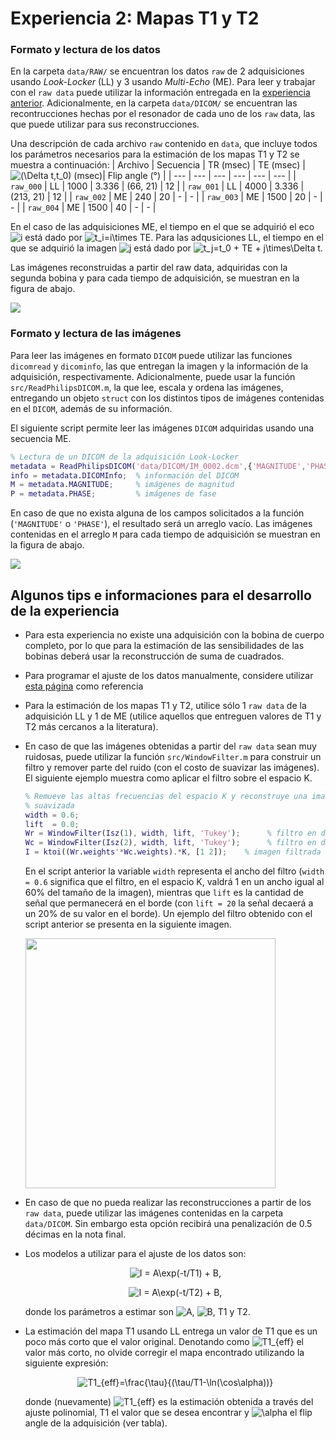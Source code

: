 # Experiencia 2: Mapas T1 y T2
### Formato y lectura de los datos
En la carpeta ```data/RAW/``` se encuentran los datos ```raw``` de 2 adquisiciones usando *Look-Locker* (LL) y 3 usando *Multi-Echo* (ME). Para leer y trabajar con el ```raw data``` puede utilizar la información entregada en la [experiencia anterior](https://github.com/hmella/IEE3773/blob/master/Experiencia%201:%20Reconstruccion/README.md). Adicionalmente, en la carpeta ```data/DICOM/``` se encuentran las recontrucciones hechas por el resonador de cada uno de los ```raw``` data, las que puede utilizar para sus reconstrucciones.

Una descripción de cada archivo ```raw``` contenido en ```data```, que incluye todos los parámetros necesarios para la estimación de los mapas T1 y T2 se muestra a continuación:
| Archivo | Secuencia | TR (msec) | TE (msec) | <img src="https://latex.codecogs.com/svg.latex?(\Delta&space;t,t_0)" title="(\Delta t,t_0)" /> (msec)| Flip angle (°) |
| --- | --- | --- | --- | --- | --- |
| ```raw_000``` | LL | 1000 | 3.336 | (66, 21) | 12 |
| ```raw_001``` | LL | 4000 | 3.336 | (213, 21) | 12 |
| ```raw_002``` | ME | 240 | 20 | - | - |
| ```raw_003``` | ME | 1500 | 20 | - | - |
| ```raw_004``` | ME | 1500 | 40 | - | - |

En el caso de las adquisiciones ME, el tiempo en el que se adquirió el eco <img src="https://latex.codecogs.com/svg.latex?i" title="i" /> está dado por <img src="https://latex.codecogs.com/svg.latex?t_i=i\times&space;TE" title="t_i=i\times TE" />. Para las adqusiciones LL, el tiempo en el que se adquirió la imagen <img src="https://latex.codecogs.com/svg.latex?j" title="j" /> está dado por <img src="https://latex.codecogs.com/svg.latex?t_j=t_0&space;&plus;&space;TE&space;&plus;&space;j\times\Delta&space;t" title="t_j=t_0 + TE + j\times\Delta t" />.

Las imágenes reconstruidas a partir del raw data, adquiridas con la segunda bobina y para cada tiempo de adquisición, se muestran en la figura de abajo.

![](https://github.com/hmella/IEE3773_2-2021/blob/master/images/exp_2a.png?raw=true)

### Formato y lectura de las imágenes
Para leer las imágenes en formato ```DICOM``` puede utilizar las funciones ```dicomread``` y ```dicominfo```, las que entregan la imagen y la información de la adquisición, respectivamente. Adicionalmente, puede usar la función ```src/ReadPhilipsDICOM.m```, la que lee, escala y ordena las imágenes, entregando un objeto ```struct``` con los distintos tipos de imágenes contenidas en el ```DICOM```, además de su información.

El siguiente script permite leer las imágenes ```DICOM``` adquiridas usando una secuencia ME.
```matlab
% Lectura de un DICOM de la adquisición Look-Locker
metadata = ReadPhilipsDICOM('data/DICOM/IM_0002.dcm',{'MAGNITUDE','PHASE'});
info = metadata.DICOMInfo;  % información del DICOM
M = metadata.MAGNITUDE;     % imágenes de magnitud
P = metadata.PHASE;         % imágenes de fase
```
En caso de que no exista alguna de los campos solicitados a la función (```'MAGNITUDE'``` o ```'PHASE'```), el resultado será un arreglo vacío. Las imágenes contenidas en el arreglo ```M``` para cada tiempo de adquisición se muestran en la figura de abajo.

![](https://github.com/hmella/IEE3773_2-2021/blob/master/images/exp_2b.png?raw=true)

## Algunos tips e informaciones para el desarrollo de la experiencia
* Para esta experiencia no existe una adquisición con la bobina de cuerpo completo, por lo que para la estimación de las sensibilidades de las bobinas deberá usar la reconstrucción de suma de cuadrados.
* Para programar el ajuste de los datos manualmente, considere utilizar [esta página](https://la.mathworks.com/matlabcentral/answers/281886-how-to-use-least-square-fit-in-matlab-to-find-coefficients-of-a-function) como referencia
* Para la estimación de los mapas T1 y T2, utilice sólo 1 ```raw data``` de la adquisición LL y 1 de ME (utilice aquellos que entreguen valores de T1 y T2 más cercanos a la literatura).
* En caso de que las imágenes obtenidas a partir del ```raw data``` sean muy ruidosas, puede utilizar la función ```src/WindowFilter.m``` para construir un filtro y remover parte del ruido (con el costo de suavizar las imágenes).
  El siguiente ejemplo muestra como aplicar el filtro sobre el espacio K. 
  ```matlab
  % Remueve las altas frecuencias del espacio K y reconstruye una imagen
  % suavizada
  width = 0.6;
  lift  = 0.0;
  Wr = WindowFilter(Isz(1), width, lift, 'Tukey');      % filtro en dimension de lectura
  Wc = WindowFilter(Isz(2), width, lift, 'Tukey');      % filtro en dimension de fase
  I = ktoi((Wr.weights'*Wc.weights).*K, [1 2]);    % imagen filtrada
  ``` 
  En el script anterior la variable ```width``` representa el ancho del filtro (```width = 0.6``` significa que el filtro, en el espacio K, valdrá 1 en un ancho igual al 60% del tamaño de la imagen), mientras que ```lift``` es la cantidad de señal que permanecerá en el borde (con ```lift = 20``` la señal decaerá a un 20% de su valor en el borde).  Un ejemplo del filtro obtenido con el script anterior se presenta en la siguiente imagen.

  <img src="https://github.com/hmella/IEE3773_2-2021/blob/master/images/exp_2c.png?raw=true" width="400" height="400">

* En caso de que no pueda realizar las reconstrucciones a partir de los ```raw data```, puede utilizar las imágenes contenidas en la carpeta ```data/DICOM```. Sin embargo esta opción recibirá una penalización de 0.5 décimas en la nota final.
* Los modelos a utilizar para el ajuste de los datos son:
    <p style="text-align: center;">
    <img src="https://latex.codecogs.com/svg.latex?I&space;=&space;A\exp(-t/T1)&space;&plus;&space;B" title="I = A\exp(-t/T1) + B" />,
    </p>
    <p style="text-align: center;">
    <img src="https://latex.codecogs.com/svg.latex?I&space;=&space;A\exp(-t/T2)&space;&plus;&space;B" title="I = A\exp(-t/T2) + B" />,
    </p>
    donde los parámetros a estimar son <img src="https://latex.codecogs.com/svg.latex?A" title="A" />, <img src="https://latex.codecogs.com/svg.latex?B" title="B" />, T1 y T2.
* La estimación del mapa T1 usando LL entrega un valor de T1 que es un poco más corto que el valor original. Denotando como <img src="https://latex.codecogs.com/gif.latex?T1_{eff}" title="T1_{eff}" /> el valor más corto, no olvide corregir el mapa encontrado utilizando la siguiente expresión:
    <p style="text-align: center;">
    <img src="https://latex.codecogs.com/svg.latex?T1_{eff}=\frac{\tau}{(\tau/T1-\ln(\cos\alpha))}" title="T1_{eff}=\frac{\tau}{(\tau/T1-\ln(\cos\alpha))}" />
    </p>
  donde (nuevamente) <img src="https://latex.codecogs.com/gif.latex?T1_{eff}" title="T1_{eff}" /> es la estimación obtenida a través del ajuste polinomial, T1 el valor que se desea encontrar y <img src="https://latex.codecogs.com/gif.latex?\alpha" title="\alpha" /> el flip angle de la adquisición (ver tabla).
